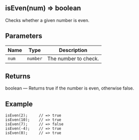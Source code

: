 
<a name="isEven"></a>

## isEven(num) ⇒ boolean

Checks whether a given number is even.

## Parameters

| Name  | Type     | Description          |
| ----- | -------- | -------------------- |
| `num` | `number` | The number to check. |

## Returns

boolean — Returns true if the number is even, otherwise false.

## Example

```
isEven(2);     // => true
isEven(10);    // => true
isEven(7);     // => false
isEven(-4);    // => true
isEven(0);     // => true

```
